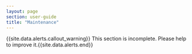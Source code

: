 ```yaml
---
layout: page
section: user-guide
title: "Maintenance"
---
```


{{site.data.alerts.callout_warning}} This section is incomplete. Please help to improve it.{{site.data.alerts.end}} 